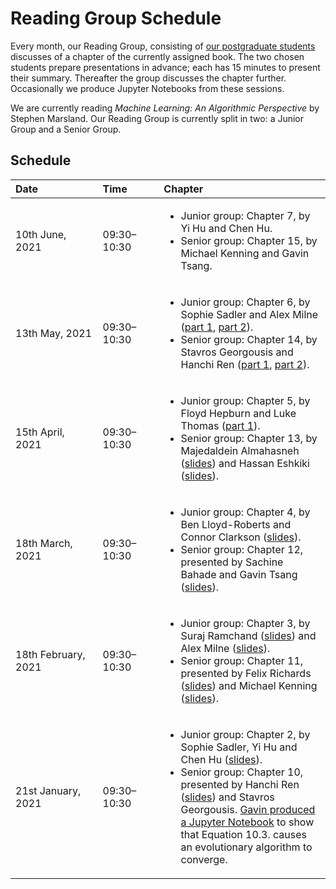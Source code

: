 # Reading Group Schedule

Every month, our Reading Group, consisting of [our postgraduate students](http://csvision.swansea.ac.uk/index.php?n=Site.People#pgr) discusses of a chapter of the currently assigned book. The two chosen students prepare presentations in advance; each has 15 minutes to present their summary. Thereafter the group discusses the chapter further. Occasionally we produce Jupyter Notebooks from these sessions. 

We are currently reading *Machine Learning: An Algorithmic Perspective* by Stephen Marsland. Our Reading Group is currently split in two: a Junior Group and a Senior Group.

## Schedule

|<div style="width:120px">Date</div>|<div style="width:80px">Time</div>|Chapter|
|:---|:---|:------|
10th June, 2021 | 09:30&ndash;10:30 | <ul><li>Junior group: Chapter 7, by Yi Hu and Chen Hu.</li><li>Senior group: Chapter 15, by Michael Kenning and Gavin Tsang.</li></ul>
13th May, 2021 | 09:30&ndash;10:30 | <ul><li>Junior group: Chapter 6, by Sophie Sadler and Alex Milne ([part 1](docs/Reading%20Group/Junior%20Group,%20Chapter%206,%20Part%201,%20Sophie.pdf), [part 2](docs/Reading%20Group/Junior%20Group,%20Chapter%206,%20Part%202,%20Alex.pdf)).</li><li>Senior group: Chapter 14, by Stavros Georgousis and Hanchi Ren ([part 1](docs/Reading%20Group/Senior%20Group,%20Chapter%2014,%20Part%201,%20Hans.pdf), [part 2](docs/Reading%20Group/Senior%20Group,%20Chapter%2014,%20Part%202,%20Stavros.pdf)).</li></ul>
15th April, 2021 | 09:30&ndash;10:30 | <ul><li>Junior group: Chapter 5, by Floyd Hepburn and Luke Thomas ([part 1](docs/Reading%20Group/Junior%20Group,%20Chapter%204,%20Part%201,%20Luke.pdf)).</li><li>Senior group: Chapter 13, by Majedaldein Almahasneh ([slides](docs/Reading%20Group/Senior%20Group,%20Chapter%2013,%20Part%201,%20Majed.pdf)) and Hassan Eshkiki ([slides](docs/Reading%20Group/Senior%20Group,%20Chapter%2013,%20Part%202,%20Hassan.pdf)).</li></ul>
18th March, 2021 | 09:30&ndash;10:30 | <ul><li>Junior group: Chapter 4, by Ben Lloyd-Roberts and Connor Clarkson ([slides](docs/Reading%20Group/Junior%20Group,%20Chapter%204,%20Connor%20and%20Ben.pdf)).</li><li>Senior group: Chapter 12, presented by Sachine Bahade and Gavin Tsang ([slides](docs/Reading%20Group/Senior%20Group,%20Chapter%2012,%20Part%202,%20Gavin.pdf)).</li></ul>
18th February, 2021 | 09:30&ndash;10:30 | <ul><li>Junior group: Chapter 3, by Suraj Ramchand ([slides](docs/Reading%20Group/Junior%20Group,%20Chapter%203,%20Part%201,%20Suraj.pptx)) and Alex Milne ([slides](docs/Reading%20Group/Junior%20Group,%20Chapter%203,%20Part%202,%20Alex.pptx)).</li><li>Senior group: Chapter 11, presented by Felix Richards ([slides](docs/Reading%20Group/Senior%20Group,%20Chapter%2011,%20Part%201,%20Felix.pdf)) and Michael Kenning ([slides](docs/Reading%20Group/Senior%20Group,%20Chapter%2011,%20Part%202,%20Michael.pdf)).</li></ul>
21st January, 2021 | 09:30&ndash;10:30 | <ul><li>Junior group: Chapter 2, by Sophie Sadler, Yi Hu and Chen Hu ([slides](docs/Reading%20Group/Junior%20Group,%20Chapter%202,%20Chen,%20Yi%20and%20Sophie.pdf)).</li><li>Senior group: Chapter 10, presented by Hanchi Ren ([slides](docs/Reading%20Group/Senior%20Group,%20Chapter%2010,%20Hans.pdf)) and Stavros Georgousis. [Gavin produced a Jupyter Notebook](code/Reading%20Group,%20Equation%2010.3.ipynb) to show that Equation 10.3. causes an evolutionary algorithm to converge.</li></ul>